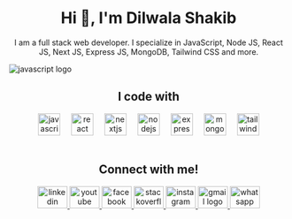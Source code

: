 <h1 align="center">Hi 👋, I'm Dilwala Shakib</h1>

<p align="center">I am a full stack web developer. I specialize in JavaScript, Node JS, React JS, Next JS, Express JS, MongoDB, Tailwind CSS and more. </p>

<div><img src="./Images/dilwala.png" height='auto' alt="javascript logo"  /></div>

<h2 align="center">I code with</h2>

<div align="center">
  <img src="./Images/javascript.svg" height="40" alt="javascript logo"  />
  <img width="12" />
  <img src="./Images/Reactjs.svg" height="40" alt="react logo"  />
  <img width="12" />
  <img src="./Images/Nextjs.svg" height="40" alt="nextjs logo"  />
  <img width="12" />
  <img src="./Images/Nodejs.svg" height="40" alt="nodejs logo"  />
  <img width="12" />
  <img src="./Images/Expressjs.svg" height="40" alt="express logo"  />
  <img width="12" />
  <img src="./Images/MongoDB.svg" height="40" alt="mongodb logo"  />
  <img width="12" />
  <img src="./Images/TailwindCss.svg" height="40" alt="tailwindcss logo"  />
</div>

<br clear="both">

<h2 align="center">Connect with me!</h2>

<div align="center">
  <a href="https://www.linkedin.com/in/dilwalashakib/" target="_blank">
    <img src="./social/linkedin.svg" width="54" height="40" alt="linkedin logo"  />
  </a>
  <a href="https://www.youtube.com/@dilwalaShakib" target="_blank">
    <img src="./social/youtube.svg" width="54" height="40" alt="youtube logo"  />
  </a>
  <a href="https://www.facebook.com/dilwalashakib" target="_blank">
    <img src="./social/facebook.svg" width="54" height="40" alt="facebook logo"  />
  </a>
  <a href="https://stackoverflow.com/users/13046204/dilwala-shakib" target="_blank">
    <img src="./social/stackoverflow.svg" width="54" height="40" alt="stackoverflow logo"  />
  </a>
  <a href="https://www.instagram.com/dilwalashakib" target="_blank">
    <img src="./social/instagram.svg" width="54" height="40" alt="instagram logo"  />
  </a>
  <a href='#' title="dilwala446@gmail.com">
    <img src="./social/gmail.svg" width="54" height="40" alt="gmail logo"  />
  </a>
  <a href='#' title="01645975729">
    <img src="./social/whatsapp.svg" width="54" height="40" alt="whatsapp logo"  />
  </a>
</div>
